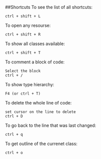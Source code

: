 ##Shortcuts
To see the list of all shortcuts:
```
ctrl + shift + L
```
To open any resourse:
```
ctrl + shift + R
```
To show all classes available:
```
ctrl + shift + T
```
To comment a block of code:
```
Select the block
ctrl + /
```
To show type hierarchy:
```
F4 (or ctrl + T)
```
To delete the whole line of code:
```
set cursor on the line to delete
ctrl + D
```
To go back to the line that was last changed:
```
ctrl + q
```
To get outline of the currenet class:
```
ctrl + o
```
